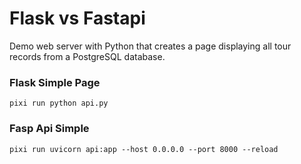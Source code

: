 # Flask vs Fastapi 


Demo web server  with Python that creates a page displaying all tour records from a PostgreSQL database.
 

### Flask Simple Page 
``` 
pixi run python api.py 
``` 


### Fasp Api  Simple

``` 
pixi run uvicorn api:app --host 0.0.0.0 --port 8000 --reload
```